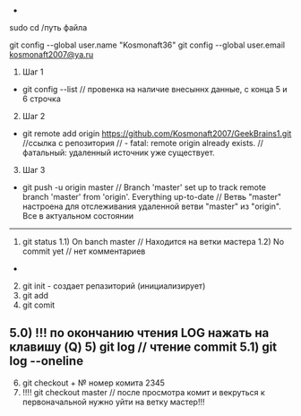 -
sudo cd /путь файла 

git config --global user.name "Kosmonaft36"
git config --global user.email kosmonaft2007@ya.ru

 1) Шаг 1 
 - git config --list // провенка на наличие внесыннх данные, с конца 5 и 6 строчка 
 2) Шаг 2
 - git remote add origin https://github.com/Kosmonaft2007/GeekBrains1.git 
 //ссылка с репозитория 
 // - fatal: remote origin already exists. // фатальный: удаленный источник уже существует.
 3) Шаг 3 
 - git push -u origin master 
 // Branch 'master' set up to track remote branch 'master' from 'origin'.
Everything up-to-date // Ветвь "master" настроена для отслеживания удаленной ветви "master" из "origin".
Все в актуальном состоянии
-------

1) git status 
1.1) On banch master // Находится на ветки мастера 
1.2) No commit yet //  нет комментариев 
-
2) git init - создает репазиторий (инициализирует) 
3) git add 
4) git comit

5.0) !!! по окончанию чтения  LOG  нажать на клавишу (Q)
5) git log  // чтение commit
5.1) git log --oneline
-
6) git checkout + № номер комита 2345 
7) !!!! git checkout master // после просмотра комит и векруться к первоначальной нужно уйти на ветку мастер!!!